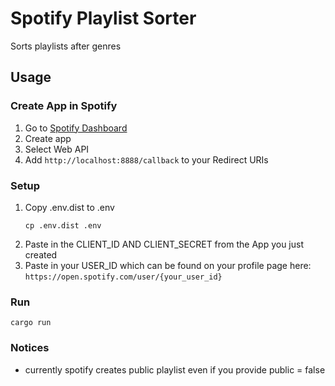 # Spotify Playlist Sorter

Sorts playlists after genres

## Usage

### Create App in Spotify

1. Go to [Spotify Dashboard](https://developer.spotify.com/dashboard)
2. Create app
3. Select Web API
4. Add `http://localhost:8888/callback` to your Redirect URIs

### Setup

1. Copy .env.dist to .env
    ```shell
    cp .env.dist .env
    ```
2. Paste in the CLIENT_ID AND CLIENT_SECRET from the App you just created
3. Paste in your USER_ID which can be found on your profile page here: `https://open.spotify.com/user/{your_user_id}`

### Run

```shell
cargo run
```

### Notices
* currently spotify creates public playlist even if you provide public = false